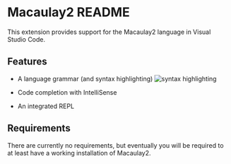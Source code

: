 # Macaulay2 README

This extension provides support for the Macaulay2 language in Visual Studio Code.

## Features

- A language grammar (and syntax highlighting)
![syntax highlighting](https://user-images.githubusercontent.com/186528/54696704-990e3480-4b2c-11e9-9376-3106aa64d618.png)

- Code completion with IntelliSense

- An integrated REPL

## Requirements

There are currently no requirements, but eventually you will be required to at least have a working installation of Macaulay2.
